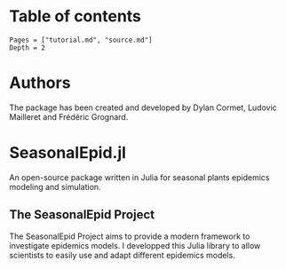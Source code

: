 # Table of contents
```@contents
Pages = ["tutorial.md", "source.md"]
Depth = 2
```

# Authors

The package has been created and developed by Dylan Cormet, Ludovic Mailleret and Frédéric Grognard.

# SeasonalEpid.jl

An open-source package written in Julia for seasonal plants epidemics modeling and simulation.

## The SeasonalEpid Project

The SeasonalEpid Project aims to provide a modern framework to investigate epidemics models. I developped this Julia library to allow scientists to easily use and adapt different epidemics models.